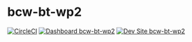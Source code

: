 # bcw-bt-wp2

[![CircleCI](https://circleci.com/gh/namespacebrian/bcw-bt-wp2.svg?style=shield)](https://circleci.com/gh/namespacebrian/bcw-bt-wp2)
[![Dashboard bcw-bt-wp2](https://img.shields.io/badge/dashboard-bcw_bt_wp2-yellow.svg)](https://dashboard.pantheon.io/sites/5141691a-99b3-4c39-97f4-8473a9f0d299#dev/code)
[![Dev Site bcw-bt-wp2](https://img.shields.io/badge/site-bcw_bt_wp2-blue.svg)](http://dev-bcw-bt-wp2.pantheonsite.io/)